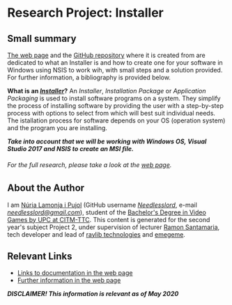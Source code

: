 
# Research Project: Installer

## Small summary

[The web page](https://needlesslord.github.io/Research-Project-Installer/) and the [GitHub repository](https://github.com/Needlesslord/Research-Project-Installer) where it is created from are dedicated to what an Installer is and how to create one for your software in Windows using NSIS to work wih, with small steps and a solution provided. For further information, a bibliography is provided below.

**What is an [*Installer*](https://en.wikipedia.org/wiki/Installation_(computer_programs)#Installer)?** An *Installer*, *Installation Package* or *Application Packaging* is used to install software programs on a system. They simplify the process of installing software by providing the user with a step-by-step process with options to select from which will best suit individual needs. The istallation process for software depends on your OS (operation system) and the program you are installing.

*__Take into account that we will be working with Windows OS, Visual Studio 2017 and NSIS to create an MSI file.__*

###### For the full research, please take a look at the [web page](https://needlesslord.github.io/Research-Project-Installer/).


## About the Author

I am [Núria Lamonja i Pujol](https://www.linkedin.com/in/needlesslord/) (GitHub username [*Needlesslord*](https://github.com/Needlesslord), e-mail *needlesslord@gmail.com*), student of the [Bachelor's Degree in Video Games by UPC at CITM-TTC](https://www.citm.upc.edu/ing/estudis/grau-videojocs-bcn/). This content is generated for the second year's subject Project 2, under supervision of lecturer [Ramon Santamaria](https://www.linkedin.com/in/raysan/), tech developer and lead of [raylib technologies](https://www.raylib.com/) and [emegeme](https://www.emegeme.com/).

## Relevant Links

+ [Links to documentation in the web page](https://needlesslord.github.io/Research-Project-Installer/#links-to-documentation)
+ [Further information in the web page](https://needlesslord.github.io/Research-Project-Installer/#further-information)

*__DISCLAIMER! This information is relevant as of May 2020__*
